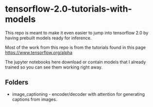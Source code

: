 # tensorflow-2.0-tutorials-with-models

This repo is meant to make it even easier to jump into tensorflow 2.0 by having prebuilt models ready for inference.

Most of the work from this repo is from the tutorials found in this page https://www.tensorflow.org/alpha

The jupyter notebooks here download or contain models that I already trained so you can see them working right away.

## Folders

- image_captioning - encoder/decoder with attention for generating captions from images. 

